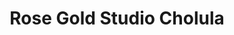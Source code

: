 ---
title: "Rose Gold Studio Cholula"
url: /cholula-puebla/rose-gold-studio-cholula/
shop: cosméticos
---